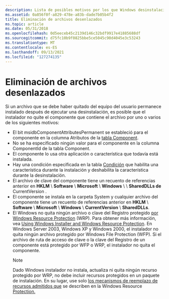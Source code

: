 ```yaml
---
description: Lista de posibles motivos por los que Windows desinstalación del instalador no pudo quitar todos los archivos de una aplicación.
ms.assetid: 0a856f0f-a829-478e-a83b-dade7b05b4f2
title: Eliminación de archivos desenlazados
ms.topic: article
ms.date: 05/31/2018
ms.openlocfilehash: 0d5eeceb45c2139d146c32bdf9917e41885688df
ms.sourcegitcommit: d75fc10b9f0825bbe5ce5045c90d4045e3c53243
ms.translationtype: MT
ms.contentlocale: es-ES
ms.lasthandoff: 09/13/2021
ms.locfileid: "127274135"
---
```

# <a name="removing-stranded-files"></a>Eliminación de archivos desenlazados

Si un archivo que se debe haber quitado del equipo del usuario permanece instalado después de ejecutar una desinstalación, es posible que el instalador no quite el componente que contiene el archivo por uno o varios de los siguientes motivos:

-   El bit msidbComponentAttributesPermanent se estableció para el componente en la columna Atributos de la [tabla Component](component-table.md).
-   No se ha especificado ningún valor para el componente en la columna ComponentId de la tabla Component.
-   El componente lo usa otra aplicación o característica que todavía está instalada.
-   Hay una condición especificada en la tabla [Condición](condition-table.md) que habilita una característica durante la instalación y deshabilita la característica durante la desinstalación.
-   El archivo de clave del componente tiene un recuento de referencias anterior en **HKLM** \\ **Software** \\ **Microsoft** \\ **Windows** \\  \\ **SharedDLLs de** CurrentVersion .
-   El componente se instala en la carpeta System y cualquier archivo del componente tiene un recuento de referencias anterior en **HKLM** \\ **Software** \\ **Microsoft** \\ **Windows** \\ **CurrentVersion** \\ **SharedDLLs**.
-   El Windows no quita ningún archivo o clave del Registro protegido [por Windows Resource Protection](../wfp/windows-resource-protection-portal.md) (WRP). Para obtener más información, vea [Using Windows Installer and Windows Resource Protection](windows-resource-protection-on-windows-vista.md). En Windows Server 2003, Windows XP y Windows 2000, el instalador no quita ningún archivo protegido por Windows File Protection (WFP). Si el archivo de ruta de acceso de clave o la clave del Registro de un componente está protegido por WFP o WRP, el instalador no quita el componente.
    > [!Note]  
    > Dado Windows instalador no instala, actualiza ni quita ningún recurso protegido por WRP, no debe incluir recursos protegidos en un paquete de instalación. En su lugar, use solo [los mecanismos de reemplazo de recursos admitidos que](../wfp/supported-file-replacement-mechanisms.md) se describen en la Windows Resource [Protection.](../wfp/windows-resource-protection-portal.md)

     

 

 
